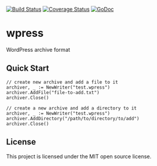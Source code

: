 [![Build Status](https://travis-ci.org/yani-/wpress.svg?branch=master)](https://travis-ci.org/yani-/wpress)
[![Coverage Status](https://coveralls.io/repos/yani-/wpress/badge.png?branch=master)](https://coveralls.io/r/yani-/wpress?branch=master)
[![GoDoc](https://godoc.org/github.com/yani-/wpress?status.svg)](https://godoc.org/github.com/yani-/wpress)

# wpress

WordPress archive format

## Quick Start
```
// create new archive and add a file to it
archiver, _ := NewWriter("test.wpress")
archiver.AddFile("file-to-add.txt")
archiver.Close()

// create a new archive and add a directory to it
archiver, _ := NewWriter("test.wpress")
archiver.AddDirectory("/path/to/directory/to/add")
archiver.Close()
```

## License

This project is licensed under the MIT open source license.

